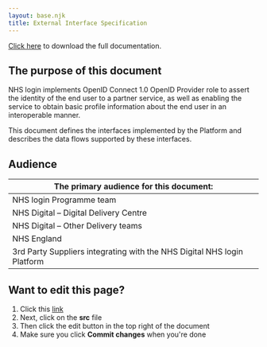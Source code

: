 ```yaml
---
layout: base.njk
title: External Interface Specification 
---
```

[Click here](https://github.com/nhsconnect/nhslogin/blob/master/NHS%20login%20-%20Interface%20Specification%20-%20Federation%20v1.8.docx?raw=true) to download the full  documentation.
## The purpose of this document

NHS login implements OpenID Connect 1.0 OpenID Provider role to assert the identity of the end user to a partner service, as well as enabling the service to obtain basic profile information about the end user in an interoperable manner.

This document defines the interfaces implemented by the Platform and describes the data flows supported by these interfaces.

## Audience

|The primary audience for this document:                                |
|-----------------------------------------------------------------------|
|NHS login Programme team                                               |
|NHS Digital – Digital Delivery Centre                                  |
|NHS Digital – Other Delivery teams                                     |
|NHS England                                                            |
|3rd Party Suppliers integrating with the NHS Digital NHS login Platform|


## Want to edit this page?
1. Click this [link](https://github.com/faithmawi/nhs-dev-docs)
2. Next, click on the **src** file
2. Then click the edit button in the top right of the document
3. Make sure you click **Commit changes** when you're done
